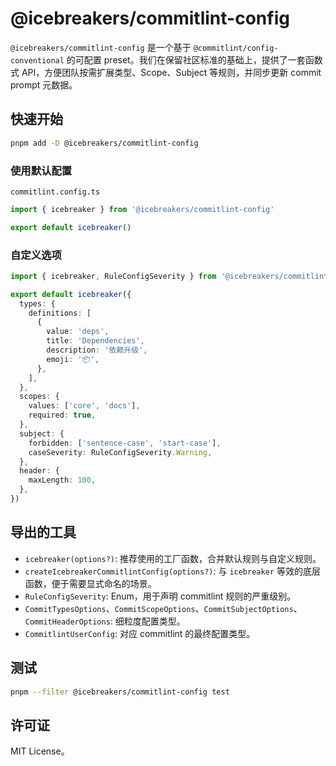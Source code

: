# @icebreakers/commitlint-config

`@icebreakers/commitlint-config` 是一个基于 `@commitlint/config-conventional` 的可配置 preset。我们在保留社区标准的基础上，提供了一套函数式 API，方便团队按需扩展类型、Scope、Subject 等规则，并同步更新 commit prompt 元数据。

## 快速开始

```bash
pnpm add -D @icebreakers/commitlint-config
```

### 使用默认配置

`commitlint.config.ts`

```ts
import { icebreaker } from '@icebreakers/commitlint-config'

export default icebreaker()
```

### 自定义选项

```ts
import { icebreaker, RuleConfigSeverity } from '@icebreakers/commitlint-config'

export default icebreaker({
  types: {
    definitions: [
      {
        value: 'deps',
        title: 'Dependencies',
        description: '依赖升级',
        emoji: '📦',
      },
    ],
  },
  scopes: {
    values: ['core', 'docs'],
    required: true,
  },
  subject: {
    forbidden: ['sentence-case', 'start-case'],
    caseSeverity: RuleConfigSeverity.Warning,
  },
  header: {
    maxLength: 100,
  },
})
```

## 导出的工具

- `icebreaker(options?)`: 推荐使用的工厂函数，合并默认规则与自定义规则。
- `createIcebreakerCommitlintConfig(options?)`: 与 `icebreaker` 等效的底层函数，便于需要显式命名的场景。
- `RuleConfigSeverity`: Enum，用于声明 commitlint 规则的严重级别。
- `CommitTypesOptions`、`CommitScopeOptions`、`CommitSubjectOptions`、`CommitHeaderOptions`: 细粒度配置类型。
- `CommitlintUserConfig`: 对应 commitlint 的最终配置类型。

## 测试

```bash
pnpm --filter @icebreakers/commitlint-config test
```

## 许可证

MIT License。
